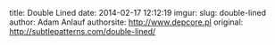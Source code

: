 title: Double Lined
date: 2014-02-17 12:12:19
imgur: 
slug: double-lined
author: Adam Anlauf
authorsite: http://www.depcore.pl
original: http://subtlepatterns.com/double-lined/
